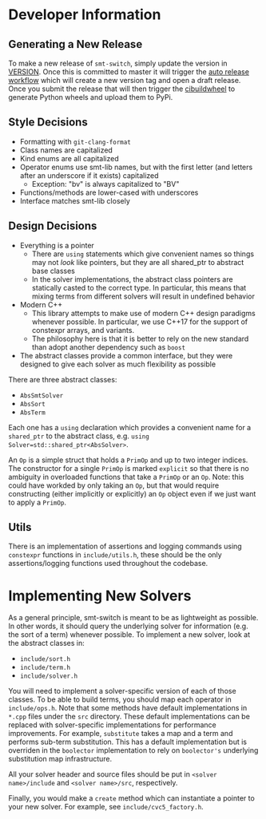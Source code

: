 # Developer Information

## Generating a New Release
To make a new release of `smt-switch`, simply update the version in [VERSION](./VERSION). Once this is committed to master it will trigger the [auto release workflow](./.github/workflows/auto-draft-release.yml) which will create a new version tag and open a draft release. Once you submit the release that will then trigger the [cibuildwheel](./.github/workflows/cibuildwheel.yml) to generate Python wheels and upload them to PyPi.

## Style Decisions

* Formatting with `git-clang-format`
* Class names are capitalized
* Kind enums are all capitalized
* Operator enums use smt-lib names, but with the first letter (and letters after an underscore if it exists) capitalized
  * Exception: "bv" is always capitalized to "BV"
* Functions/methods are lower-cased with underscores
* Interface matches smt-lib closely

## Design Decisions

* Everything is a pointer
  * There are `using` statements which give convenient names so things may not *look* like pointers, but they are all shared_ptr to abstract base classes
  * In the solver implementations, the abstract class pointers are statically casted to the correct type. In particular, this means that mixing terms from different solvers will result in undefined behavior
* Modern C++
  * This library attempts to make use of modern C++ design paradigms whenever possible. In particular, we use C++17 for the support of constexpr arrays, and variants. 
  * The philosophy here is that it is better to rely on the new standard than adopt another dependency such as `boost`
* The abstract classes provide a common interface, but they were designed to give each solver as much flexibility as possible

There are three abstract classes:
* `AbsSmtSolver`
* `AbsSort`
* `AbsTerm`

Each one has a `using` declaration which provides a convenient name for a `shared_ptr` to the abstract class, e.g. `using Solver=std::shared_ptr<AbsSolver>`.


An `Op` is a simple struct that holds a `PrimOp` and up to two integer indices. The constructor for a single `PrimOp` is marked `explicit` so that there is no ambiguity in overloaded functions that take a `PrimOp` or an `Op`. Note: this could have workded by only taking an `Op`, but that would require constructing (either implicitly or explicitly) an `Op` object even if we just want to apply a `PrimOp`.

## Utils

There is an implementation of assertions and logging commands using `constexpr` functions in `include/utils.h`, these should be the only assertions/logging functions used throughout the codebase.


# Implementing New Solvers
As a general principle, smt-switch is meant to be as lightweight as possible. In other words, it should query the underlying solver for information (e.g. the sort of a term) whenever possible. To implement a new solver, look at the abstract classes in:
* `include/sort.h`
* `include/term.h`
* `include/solver.h`

You will need to implement a solver-specific version of each of those classes. To be able to build terms, you should map each operator in `include/ops.h`. Note that some methods have default implementations in `*.cpp` files under the `src` directory. These default implementations can be replaced with solver-specific implementations for performance improvements. For example, `substitute` takes a map and a term and performs sub-term substitution. This has a default implementation but is overriden in the `boolector` implementation to rely on `boolector's` underlying substitution map infrastructure.

All your solver header and source files should be put in `<solver name>/include` and `<solver name>/src`, respectively.

Finally, you would make a `create` method which can instantiate a pointer to your new solver. For example, see `include/cvc5_factory.h`.
